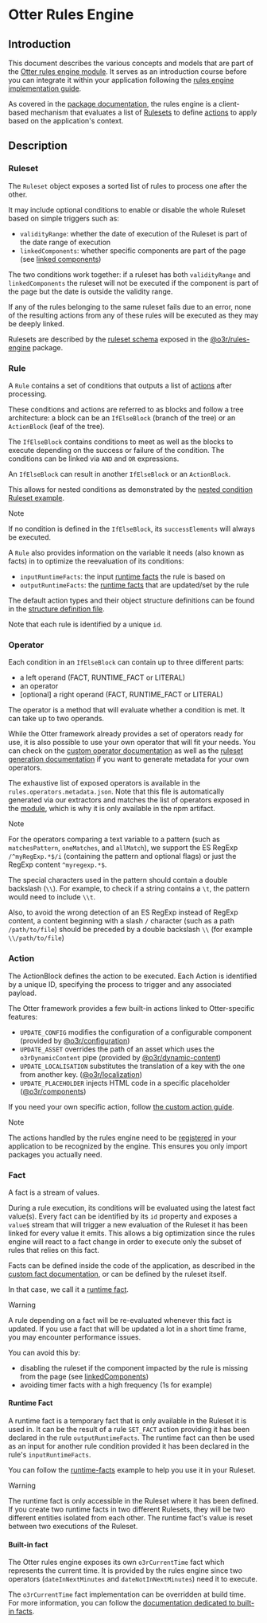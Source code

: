 # Otter Rules Engine

## Introduction

This document describes the various concepts and models that are part of the [Otter rules engine module](https://www.npmjs.com/package/@o3r/rules-engine).
It serves as an introduction course before you can integrate it within your application following the
[rules engine implementation guide](./how-to-use/README.md).

As covered in the [package documentation](https://www.npmjs.com/package/@o3r/rules-engine), the rules engine is a
client-based mechanism that evaluates a list of [Rulesets](#ruleset) to define [actions](#action) to apply based on the
application's context.

## Description

### Ruleset

The `Ruleset` object exposes a sorted list of rules to process one after the other.

It may include optional conditions to enable or disable the whole Ruleset based on simple triggers such as:
- `validityRange`: whether the date of execution of the Ruleset is part of the date range of execution
- `linkedComponents`: whether specific components are part of the page (see [linked components](./how-to-use/dedicated-component-ruleset.md))

The two conditions work together: if a ruleset has both `validityRange` and `linkedComponents` the ruleset
will not be executed if the component is part of the page but the date is outside the validity range.

If any of the rules belonging to the same ruleset fails due to an error, none of the resulting actions from any of these
rules will be executed as they may be deeply linked.

Rulesets are described by the [ruleset schema](https://github.com/AmadeusITGroup/otter/blob/main/packages/%40o3r/rules-engine/schemas/rulesets.schema.json) exposed in the [@o3r/rules-engine](https://www.npmjs.com/package/@o3r/rules-engine) package.

### Rule

A `Rule` contains a set of conditions that outputs a list of [actions](#action) after processing.

These conditions and actions are referred to as blocks and follow a tree architecture:
a block can be an `IfElseBlock` (branch of the tree) or an `ActionBlock` (leaf of the tree).

The `IfElseBlock` contains conditions to meet as well as the blocks to execute depending on the success or failure of
the condition.
The conditions can be linked via `AND` and `OR` expressions.

An `IfElseBlock` can result in another `IfElseBlock` or an `ActionBlock`.

This allows for nested conditions as demonstrated by the [nested condition Ruleset example](./examples/nested-conditions.md).

> [!NOTE]
> If no condition is defined in the `IfElseBlock`, its `successElements` will always be executed.

A `Rule` also provides information on the variable it needs (also known as facts) in to optimize the reevaluation of its conditions:
* `inputRuntimeFacts`: the input [runtime facts](#runtime-fact) the rule is based on
* `outputRuntimeFacts`: the [runtime facts](#runtime-fact) that are updated/set by the rule

The default action types and their object structure definitions can be found in the [structure definition file](https://github.com/AmadeusITGroup/otter/blob/main/packages/@o3r/rules-engine/src/engine/structure.ts).

Note that each rule is identified by a unique `id`.

### Operator

Each condition in an `IfElseBlock` can contain up to three different parts:
* a left operand (FACT, RUNTIME_FACT or LITERAL)
* an operator
* [optional] a right operand (FACT, RUNTIME_FACT or LITERAL)

The operator is a method that will evaluate whether a condition is met. It can take up to two operands.

While the Otter framework already provides a set of operators ready for use, it is also possible to use your own operator
that will fit your needs. You can check on the [custom operator documentation](./how-to-use/custom-operator.md) as well
as the [ruleset generation documentation](./how-to-use/industrialize-ruleset-generation.md) if you want to generate metadata
for your own operators.

The exhaustive list of exposed operators is available in the `rules.operators.metadata.json`.
Note that this file is automatically generated via our extractors and matches the list of operators exposed
in the [module](https://github.com/AmadeusITGroup/otter/blob/main/packages/%40o3r/rules-engine/src/engine/operator/operators/index.ts),
which is why it is only available in the npm artifact.

> [!NOTE]
> For the operators comparing a text variable to a pattern (such as `matchesPattern`, `oneMatches`, and `allMatch`),
> we support the ES RegExp `/^myRegExp.*$/i` (containing the pattern and optional flags) or just the RegExp content `^myregexp.*$`.
>
> The special characters used in the pattern should contain a double backslash (`\\`).
> For example, to check if a string contains a `\t`, the pattern would need to include `\\t`.
>
> Also, to avoid the wrong detection of an ES RegExp instead of RegExp content, a content beginning with a slash `/` character
> (such as a path `/path/to/file`) should be preceded by a double backslash `\\` (for example `\\/path/to/file`)

### Action

The ActionBlock defines the action to be executed.
Each Action is identified by a unique ID, specifying the process to trigger and any associated payload.

The Otter framework provides a few built-in actions linked to Otter-specific features:
* `UPDATE_CONFIG` modifies the configuration of a configurable component
(provided by [@o3r/configuration](https://www.npmjs.com/package/@o3r/configuration))
* `UPDATE_ASSET` overrides the path of an asset which uses the `o3rDynamicContent` pipe
(provided by [@o3r/dynamic-content](https://www.npmjs.com/package/@o3r/dynamic-content))
* `UPDATE_LOCALISATION` substitutes the translation of a key with the one from another key.
([@o3r/localization](https://www.npmjs.com/package/@o3r/localization))
* `UPDATE_PLACEHOLDER` injects HTML code in a specific placeholder
([@o3r/components](https://www.npmjs.com/package/@o3r/components))

If you need your own specific action, follow [the custom action guide](./how-to-use/custom-action.md).

> [!NOTE]
> The actions handled by the rules engine need to be [registered](./how-to-use/README.md#step-2-register-the-action-handlers-in-the-runner)
> in your application to be recognized by the engine.
> This ensures you only import packages you actually need.

### Fact

A fact is a stream of values.

During a rule execution, its conditions will be evaluated using the latest fact value(s).
Every fact can be identified by its `id` property and exposes a `value$` stream that will trigger a new evaluation
of the Ruleset it has been linked for every value it emits.
This allows a big optimization since the rules engine will react to a fact change in order to execute only the subset
of rules that relies on this fact.

Facts can be defined inside the code of the application, as described in the [custom fact documentation](./how-to-use/custom-fact.md),
or can be defined by the ruleset itself.

In that case, we call it a [runtime fact](#runtime-fact).

> [!WARNING]
> A rule depending on a fact will be re-evaluated whenever this fact is updated.
> If you use a fact that will be updated a lot in a short time frame, you may encounter performance issues.
>
> You can avoid this by:
> * disabling the ruleset if the component impacted by the rule is missing from the page (see [linkedComponents](./how-to-use/dedicated-component-ruleset.md))
> * avoiding timer facts with a high frequency (1s for example)

#### Runtime Fact

A runtime fact is a temporary fact that is only available in the Ruleset it is used in. It can be the result of a rule
`SET_FACT` action providing it has been declared in the rule `outputRuntimeFacts`.
The runtime fact can then be used as an input for another rule condition provided it has been declared in the rule's
`inputRuntimeFacts`.

You can follow the [runtime-facts](./examples/runtime-facts.md) example to help you use it in your Ruleset.

> [!WARNING]
> The runtime fact is only accessible in the Ruleset where it has been defined. If you create two runtime facts in
> two different Rulesets, they will be two different entities isolated from each other.
> The runtime fact's value is reset between two executions of the Ruleset.

#### Built-in fact

The Otter rules engine exposes its own `o3rCurrentTime` fact which represents the current time.
It is provided by the rules engine since two operators (`dateInNextMinutes` and `dateNotInNextMinutes`) need it to
execute.

The `o3rCurrentTime` fact implementation can be overridden at build time. <br>
For more information, you can follow the [documentation dedicated to built-in facts](./how-to-use/built-in-facts.md).
